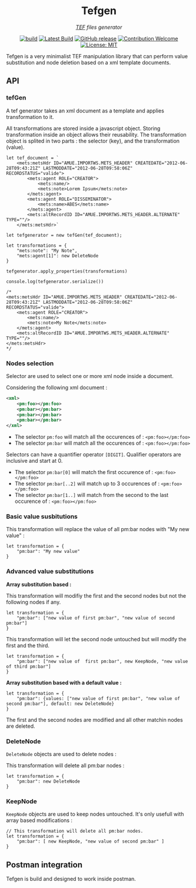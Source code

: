 <div align="center">

# Tefgen

_[TEF](https://www.theses.fr/schemas/tef/index.html) files generator_

[![build](https://github.com/eonm-abes/tefgen/actions/workflows/build.yml/badge.svg)](https://github.com/eonm-abes/tefgen/actions/workflows/build.yml)
[![Latest Build](https://img.shields.io/badge/%F0%9F%93%A6%20lastest%20build-tefgen.js-yellow)](https://github.com/eonm-abes/tefgen/releases/latest/download/lib.js)
[![GitHub release](https://img.shields.io/github/release/eonm-abes/winibw-algo-theses.svg)](https://github.com/eonm-abes/tefgen/releases/latest)
[![Contribution Welcome](https://img.shields.io/badge/contribution-welcome-green.svg)](https://github.com/eonm-abes/tefgen/pulls)
[![License: MIT](https://img.shields.io/badge/License-MIT-yellow.svg)](https://opensource.org/licenses/MIT)

</div>

Tefgen is a very minimalist TEF manipulation library that can perform value substitution and node deletion based on a xml template documents.

## API

### tefGen

A tef generator takes an xml document as a template and applies transformation to it.

All transformations are stored inside a javascript object. Storing transformation inside an object allows their reusability. The transformation object is splited in two parts : the selector (key), and the transformation (value).

```node
let tef_document = `
    <mets:metsHdr ID="AMUE.IMPORTWS.METS_HEADER" CREATEDATE="2012-06-28T09:43:21Z" LASTMODDATE="2012-06-28T09:58:06Z" RECORDSTATUS="valide">
        <mets:agent ROLE="CREATOR">
            <mets:name/>
            <mets:note>Lorem Ipsum</mets:note>
        </mets:agent>
        <mets:agent ROLE="DISSEMINATOR">
            <mets:name>ABES</mets:name>
        </mets:agent>
        <mets:altRecordID ID="AMUE.IMPORTWS.METS_HEADER.ALTERNATE" TYPE=""/>
    </mets:metsHdr>`
    
let tefgenerator = new tefGen(tef_document);

let transformations = {
    "mets:note": "My Note",
    "mets:agent[1]": new DeleteNode
}

tefgenerator.apply_properties(transformations)

console.log(tefgenerator.serialize())

/*  
<mets:metsHdr ID="AMUE.IMPORTWS.METS_HEADER" CREATEDATE="2012-06-28T09:43:21Z" LASTMODDATE="2012-06-28T09:58:06Z" RECORDSTATUS="valide">
	<mets:agent ROLE="CREATOR">
    	<mets:name/>
		<mets:note>My Note</mets:note>
	</mets:agent>
	<mets:altRecordID ID="AMUE.IMPORTWS.METS_HEADER.ALTERNATE" TYPE=""/>
</mets:metsHdr>
*/
```

### Nodes selection

Selector are used to select one or more xml node inside a document.

Considering the following xml document :

```xml
<xml>
	<pm:foo></pm:foo>
	<pm:bar></pm:bar>
	<pm:bar></pm:bar>
	<pm:bar></pm:bar>
</xml>
```

* The selector `pm:foo` will match all the occurences of : `<pm:foo></pm:foo>`
* The selector `pm:bar` will match all the occurences of : `<pm:foo></pm:foo>`

Selectors can have a quantifier operator `[DIGIT]`. Qualifier operators are inclusive and start at 0.

* The selector `pm:bar[0]` will match the first occurence of : `<pm:foo></pm:foo>`
* The selector `pm:bar[..2]` will match up to 3 occurences of  : `<pm:foo></pm:foo>`
* The selector `pm:bar[1..]` will match from the second to the last occurence of : `<pm:foo></pm:foo>`

### Basic value susbitutions

This transformation will replace the value of all pm:bar nodes with "My new value" :

```
let transformation = {
	"pm:bar": "My new value"
}
```

### Advanced value substitutions

__Array substitution based :__

This transformation will modifiy the first and the second nodes but not the following nodes if any.

```node
let transformation = {
	"pm:bar": ["new value of first pm:bar", "new value of second pm:bar"]
}
```

This transformation will let the second node untouched but will modify the first and the third.

```node
let transformation = {
	"pm:bar": ["new value of  first pm:bar", new KeepNode, "new value of third pm:bar"]
}
```

__Array substitution based with a default value :__

```node
let transformation = {
	"pm:bar": {values: ["new value of first pm:bar", "new value of second pm:bar"], default: new DeleteNode}
}
```

The first and the second nodes are modified and all other matchin nodes are deleted.

### __DeleteNode__

`DeleteNode` objects are used to delete nodes :

This transformation will delete all pm:bar nodes :

```node
let transformation = {
	"pm:bar": new DeleteNode
}
```

### __KeepNode__

`KeepNode` objects are used to keep nodes untouched. It's only usefull with array based modifications :

```node
// This transformation will delete all pm:bar nodes.
let transformation = {
	"pm:bar": [ new KeepNode, "new value of second pm:bar" ]
}
```

## Postman integration

Tefgen is build and designed to work inside postman.
